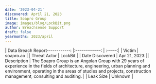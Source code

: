 ```yaml
---
date: '2023-04-21'
discovered: April 21, 2023
title: Soapro Group
image: images/blog/LockBit.png
author: Breachsense Support
draft: false
yearmonths: 2023/april
---
```


| Data Breach Report------------:     |:-------------:    | :-----:|
| Victim      | soapro.ao      | 
| Threat Actor      | LockBit      | 
| Date Discovered      | Apr 21, 2023      | 
| Description      | The Soapro Group is an Angolan Group with 29 years of experience in the fields of architecture, engineering, urban planning and environment, operating in the areas of studies and projects, construction management, consulting and auditing.      | 
| Leak Size      | Unknown      | 

